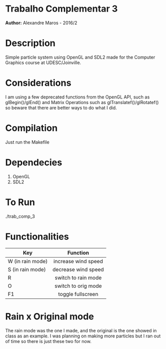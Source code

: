 # Trabalho Complementar 3

**Author:** Alexandre Maros - 2016/2

# Description
Simple particle system using OpenGL and SDL2 made for the Computer Graphics course at UDESC/Joinville.

# Considerations
I am using a few deprecated functions from the OpenGL API, such as glBegin()/glEnd() and Matrix Operations such as glTranslatef()/glRotatef() so beware that there are better ways to do what I did.

# Compilation
Just run the Makefile

# Dependecies
1. OpenGL
2. SDL2

# To Run
./trab_comp_3

# Functionalities
| Key              | Function            |
| ---------------- |:-------------------:|
| W (in rain mode) | increase wind speed |
| S (in rain mode) | decrease wind speed |
| R                | switch to rain mode |
| O                | switch to orig mode |
| F1               | toggle fullscreen   |

# Rain x Original mode
The rain mode was the one I made, and the original is the one showed in class as an example. I was planning on making more particles but I ran out of time so there is just these two for now.